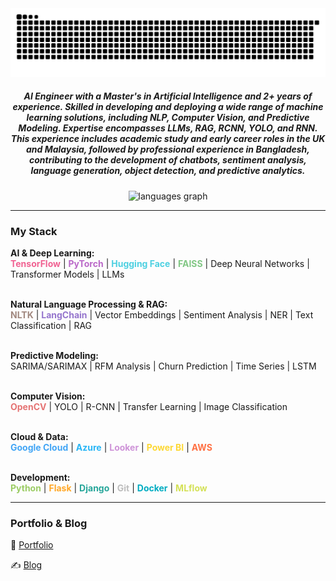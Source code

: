 <img src="https://raw.githubusercontent.com/Risad-Raihan/Risad-Raihan/output/snake.svg" alt="Snake animation" />

<h5 align="center">AI Engineer with a Master's in Artificial Intelligence and 2+ years of experience. Skilled in developing and deploying a wide range of machine learning solutions, including NLP, Computer Vision, and Predictive Modeling. Expertise encompasses LLMs, RAG, RCNN, YOLO, and RNN. This experience includes academic study and early career roles in the UK and Malaysia, followed by professional experience in Bangladesh, contributing to the development of chatbots, sentiment analysis, language generation, object detection, and predictive analytics.</h5>

<div align="center">
  <img src="https://github-readme-stats.vercel.app/api/top-langs?username=Risad-Raihan&locale=en&hide_title=false&layout=compact&card_width=320&langs_count=5&theme=dracula&hide_border=false&order=2" height="150" alt="languages graph"  />
</div>

---

### My Stack

**AI & Deep Learning:**<br/>
<span style="color:#f06292; font-weight:bold;">TensorFlow</span> | <span style="color:#ba68c8; font-weight:bold;">PyTorch</span> | <span style="color:#4dd0e1; font-weight:bold;">Hugging Face</span> |  <span style="color:#81c784; font-weight:bold;">FAISS</span> | Deep Neural Networks | Transformer Models | LLMs<br/><br/>

**Natural Language Processing & RAG:**<br/>
<span style="color:#a1887f; font-weight:bold;">NLTK</span> | <span style="color:#9575cd; font-weight:bold;">LangChain</span> | Vector Embeddings | Sentiment Analysis | NER | Text Classification | RAG<br/><br/>

**Predictive Modeling:**<br/>
SARIMA/SARIMAX | RFM Analysis | Churn Prediction | Time Series | LSTM<br/><br/>

**Computer Vision:**<br/>
<span style="color:#e57373; font-weight:bold;">OpenCV</span> | YOLO | R-CNN | Transfer Learning | Image Classification<br/><br/>

**Cloud & Data:**<br/>
<span style="color:#42a5f5; font-weight:bold;">Google Cloud</span> | <span style="color:#29b6f6; font-weight:bold;">Azure</span> | <span style="color:#ce93d8; font-weight:bold;">Looker</span> | <span style="color:#fdd835; font-weight:bold;">Power BI</span> | <span style="color:#ff7043; font-weight:bold;">AWS</span><br/><br/>

**Development:**<br/>
<span style="color:#9ccc65; font-weight:bold;">Python</span> | <span style="color:#ffa726; font-weight:bold;">Flask</span> | <span style="color:#26a69a; font-weight:bold;">Django</span> | <span style="color:#bdbdbd; font-weight:bold;">Git</span> | <span style="color:#00acc1; font-weight:bold;">Docker</span> | <span style="color:#d4e157; font-weight:bold;">MLflow</span><br/>

---

### Portfolio & Blog

🔗 [Portfolio](https://www.risadfindingpatterns.com/)

✍️ [Blog](https://www.risadfindingpatterns.com/blog)
